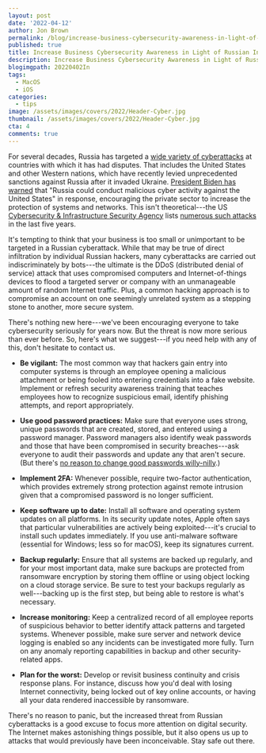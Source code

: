 ```yaml
---
layout: post
date: '2022-04-12'
author: Jon Brown
permalink: /blog/increase-business-cybersecurity-awareness-in-light-of-russian-invasion-of-ukraine/
published: true
title: Increase Business Cybersecurity Awareness in Light of Russian Invasion of Ukraine
description: Increase Business Cybersecurity Awareness in Light of Russian Invasion of Ukraine
blogimgpath: 20220402In
tags:
  - MacOS
  - iOS
categories:
  - tips
image: /assets/images/covers/2022/Header-Cyber.jpg
thumbnail: /assets/images/covers/2022/Header-Cyber.jpg
cta: 4
comments: true
---
```

For several decades, Russia has targeted a [wide variety of
cyberattacks](https://en.wikipedia.org/wiki/Cyberwarfare_by_Russia) at
countries with which it has had disputes. That includes the United
States and other Western nations, which have recently levied
unprecedented sanctions against Russia after it invaded Ukraine.
[President Biden has
warned](https://www.whitehouse.gov/briefing-room/statements-releases/2022/03/21/statement-by-president-biden-on-our-nations-cybersecurity/)
that "Russia could conduct malicious cyber activity against the United
States" in response, encouraging the private sector to increase the
protection of systems and networks. This isn't theoretical---the US
[Cybersecurity & Infrastructure Security
Agency](https://www.cisa.gov/shields-up) lists [numerous such
attacks](https://www.cisa.gov/uscert/russia) in the last five years.

It's tempting to think that your business is too small or unimportant to
be targeted in a Russian cyberattack. While that may be true of direct
infiltration by individual Russian hackers, many cyberattacks are
carried out indiscriminately by bots---the ultimate is the DDoS
(distributed denial of service) attack that uses compromised computers
and Internet-of-things devices to flood a targeted server or company
with an unmanageable amount of random Internet traffic. Plus, a common
hacking approach is to compromise an account on one seemingly unrelated
system as a stepping stone to another, more secure system.

There's nothing new here---we've been encouraging everyone to take
cybersecurity seriously for years now. But the threat is now more
serious than ever before. So, here's what we suggest---if you need help
with any of this, don't hesitate to contact us.

-   **Be vigilant:** The most common way that hackers gain entry into
    computer systems is through an employee opening a malicious
    attachment or being fooled into entering credentials into a fake
    website. Implement or refresh security awareness training that
    teaches employees how to recognize suspicious email, identify
    phishing attempts, and report appropriately.

-   **Use good password practices:** Make sure that everyone uses
    strong, unique passwords that are created, stored, and entered using
    a password manager. Password managers also identify weak passwords
    and those that have been compromised in security breaches---ask
    everyone to audit their passwords and update any that aren't secure.
    (But there's [no reason to change good passwords
    willy-nilly](https://tidbits.com/2022/03/03/never-change-your-password/).)

-   **Implement 2FA:** Whenever possible, require two-factor
    authentication, which provides extremely strong protection against
    remote intrusion given that a compromised password is no longer
    sufficient.

-   **Keep software up to date:** Install all software and operating
    system updates on all platforms. In its security update notes, Apple
    often says that particular vulnerabilities are actively being
    exploited---it's crucial to install such updates immediately. If you
    use anti-malware software (essential for Windows; less so for
    macOS), keep its signatures current.

-   **Backup regularly:** Ensure that all systems are backed up
    regularly, and for your most important data, make sure backups are
    protected from ransomware encryption by storing them offline or
    using object locking on a cloud storage service. Be sure to test
    your backups regularly as well---backing up is the first step, but
    being able to restore is what's necessary.

-   **Increase monitoring:** Keep a centralized record of all employee
    reports of suspicious behavior to better identify attack patterns
    and targeted systems. Whenever possible, make sure server and
    network device logging is enabled so any incidents can be
    investigated more fully. Turn on any anomaly reporting capabilities
    in backup and other security-related apps.

-   **Plan for the worst:** Develop or revisit business continuity and
    crisis response plans. For instance, discuss how you'd deal with
    losing Internet connectivity, being locked out of key online
    accounts, or having all your data rendered inaccessible by
    ransomware.

There's no reason to panic, but the increased threat from Russian
cyberattacks is a good excuse to focus more attention on digital
security. The Internet makes astonishing things possible, but it also
opens us up to attacks that would previously have been inconceivable.
Stay safe out there.